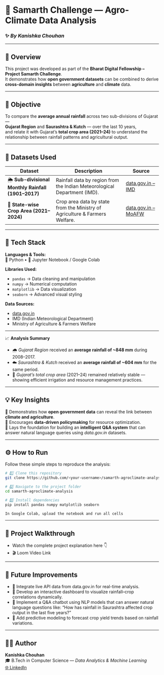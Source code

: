 # 🌾 **Samarth Challenge — Agro-Climate Data Analysis**  
### ✨ *By Kanishka Chouhan*

---

## 🧠 **Overview**  
This project was developed as part of the **Bharat Digital Fellowship – Project Samarth Challenge**.  
It demonstrates how **open government datasets** can be combined to derive **cross-domain insights** between **agriculture** and **climate** data.  

---

## 🎯 **Objective**  
To compare the **average annual rainfall** across two sub-divisions of Gujarat —  
**Gujarat Region** and **Saurashtra & Kutch** — over the last 10 years,  
and relate it with Gujarat’s **total crop area (2021–24)** to understand the relationship between rainfall patterns and agricultural output.  

---

## 🧾 **Datasets Used**
| Dataset | Description | Source |
|----------|--------------|---------|
| 🌦️ **Sub-divisional Monthly Rainfall (1901–2017)** | Rainfall data by region from the Indian Meteorological Department (IMD). | [data.gov.in – IMD](https://data.gov.in/resource/sub-divisional-monthly-rainfall-1901-2017) |
| 🌾 **State-wise Crop Area (2021–2024)** | Crop area data by state from the Ministry of Agriculture & Farmers Welfare. | [data.gov.in – MoAFW](https://data.gov.in/) |

---

## 🧰 **Tech Stack**

**Languages & Tools:**  
🐍 Python • 📓 Jupyter Notebook / Google Colab  

**Libraries Used:**  
- `pandas` → Data cleaning and manipulation  
- `numpy` → Numerical computation  
- `matplotlib` → Data visualization  
- `seaborn` → Advanced visual styling  

**Data Sources:**  
- [data.gov.in](https://data.gov.in/)  
- IMD (Indian Meteorological Department)  
- Ministry of Agriculture & Farmers Welfare  

---

 📈 **Analysis Summary**
- 🌧️ *Gujarat Region* received an **average rainfall of ~848 mm** during 2008–2017.  
- ☁️ *Saurashtra & Kutch* received an **average rainfall of ~604 mm** for the same period.  
- 🌾 *Gujarat’s total crop area* (2021–24) remained relatively stable — showing efficient irrigation and resource management practices.  

---

## 💡 **Key Insights**
🔹 Demonstrates how **open government data** can reveal the link between **climate and agriculture**.  
🔹 Encourages **data-driven policymaking** for resource optimization.  
🔹 Lays the foundation for building an **intelligent Q&A system** that can answer natural language queries using *data.gov.in* datasets.  

---

## ⚙️ **How to Run**

Follow these simple steps to reproduce the analysis:

```bash
# 1️⃣ Clone this repository
git clone https://github.com/<your-username>/samarth-agroclimate-analysis.git

# 2️⃣ Navigate to the project folder
cd samarth-agroclimate-analysis

# 3️⃣ Install dependencies
pip install pandas numpy matplotlib seaborn

In Google Colab, upload the notebook and run all cells
```
---
## 🎥 Project Walkthrough
- Watch the complete project explanation here 👇
- 🎬 Loom Video Link

---

## 🚀 Future Improvements

- 🔸 Integrate live API data from data.gov.in
 for real-time analysis.
- 🔸 Develop an interactive dashboard to visualize rainfall–crop correlations dynamically.
- 🔸 Implement a Q&A chatbot using NLP models that can answer natural language questions like:
“How has rainfall in Saurashtra affected crop output in the last five years?”
- 🔸 Add predictive modeling to forecast crop yield trends based on rainfall variations.

---

## 👩‍💻 **Author**
**Kanishka Chouhan**  
🎓 B.Tech in Computer Science — *Data Analytics & Machine Learning*  
 [🌐 LinkedIn](https://www.linkedin.com/in/kanishka07/)



